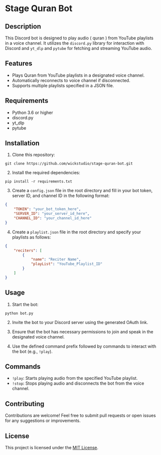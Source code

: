 # Stage Quran Bot

## Description

This Discord bot is designed to play audio ( quran ) from YouTube playlists in a voice channel. It utilizes the `discord.py` library for interaction with Discord and `yt_dlp` and `pytube` for fetching and streaming YouTube audio.

## Features

- Plays Quran from YouTube playlists in a designated voice channel.
- Automatically reconnects to voice channel if disconnected.
- Supports multiple playlists specified in a JSON file.

## Requirements

- Python 3.6 or higher
- discord.py
- yt_dlp
- pytube

## Installation

1. Clone this repository:

```
git clone https://github.com/wickstudio/stage-quran-bot.git
```

2. Install the required dependencies:

```
pip install -r requirements.txt
```

3. Create a `config.json` file in the root directory and fill in your bot token, server ID, and channel ID in the following format:

```json
{
    "TOKEN": "your_bot_token_here",
    "SERVER_ID": "your_server_id_here",
    "CHANNEL_ID": "your_channel_id_here"
}
```

4. Create a `playlist.json` file in the root directory and specify your playlists as follows:

```json
{
    "reciters": [
        {
            "name": "Reciter Name",
            "playList": "YouTube_Playlist_ID"
        }
    ]
}
```

## Usage

1. Start the bot:

```
python bot.py
```

2. Invite the bot to your Discord server using the generated OAuth link.

3. Ensure that the bot has necessary permissions to join and speak in the designated voice channel.

4. Use the defined command prefix followed by commands to interact with the bot (e.g., `!play`).

## Commands

- `!play`: Starts playing audio from the specified YouTube playlist.
- `!stop`: Stops playing audio and disconnects the bot from the voice channel.

## Contributing

Contributions are welcome! Feel free to submit pull requests or open issues for any suggestions or improvements.

## License

This project is licensed under the [MIT License](LICENSE).
